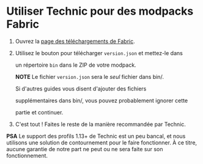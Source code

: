 # Utiliser Technic pour des modpacks Fabric

1. Ouvrez la [page des téléchargements de  Fabric](https://fabricmc.net/use/).
2. Utilisez le bouton pour télécharger `version.json` et mettez-le dans

   un répertoire `bin` dans le ZIP de votre modpack.  

   **NOTE** Le fichier `version.json` sera le _seul_ fichier dans bin/.

   Si d'autres guides vous disent d'ajouter des fichiers

   supplémentaires dans bin/, vous pouvez probablement ignorer cette

   partie et continuer.

3. C'est tout ! Faites le reste de la manière recommandée par Technic.

**PSA** Le support des profils 1.13+ de Technic est un peu bancal, et nous utilisons une solution de contournement pour le faire fonctionner. À ce titre, aucune garantie de notre part ne peut ou ne sera faite sur son fonctionnement.

